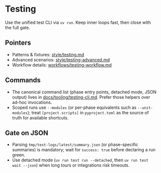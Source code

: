 # Testing

Use the unified test CLI via `uv run`. Keep inner loops fast, then close with the full gate.

## Pointers

- Patterns & fixtures: [style/testing.md](style/testing.md)
- Advanced scenarios: [style/testing-advanced.md](style/testing-advanced.md)
- Workflow details: [workflows/testing-workflow.md](workflows/testing-workflow.md)

## Commands

- The canonical command list (phase entry points, detached mode, JSON output) lives in
  [docs/tooling/testing-cli.md](tooling/testing-cli.md). Prefer those helpers over ad-hoc invocations.
- Scoped runs use `--modules` (or per-phase equivalents such as `--unit-modules`); treat `[project.scripts]` in
  `pyproject.toml` as the source of truth for available shortcuts.

## Gate on JSON

- Parsing `tmp/test-logs/latest/summary.json` (or phase-specific summaries) is mandatory; wait for `success: true`
  before declaring a run green.
- Use detached mode (`uv run test run --detached`, then `uv run test wait --json`) when long tours or integrations risk
  timeouts.
